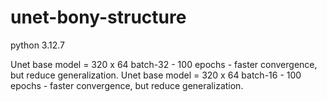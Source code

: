 # unet-bony-structure

python 3.12.7

Unet base model = 320 x 64 batch-32 - 100 epochs - faster convergence, but reduce generalization.
Unet base model = 320 x 64 batch-16 - 100 epochs - faster convergence, but reduce generalization.